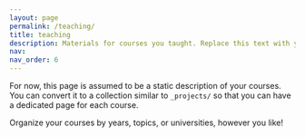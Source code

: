 ```yaml
---
layout: page
permalink: /teaching/
title: teaching
description: Materials for courses you taught. Replace this text with your description.
nav:
nav_order: 6
---
```


For now, this page is assumed to be a static description of your courses. You can convert it to a collection similar to `_projects/` so that you can have a dedicated page for each course.

Organize your courses by years, topics, or universities, however you like!
